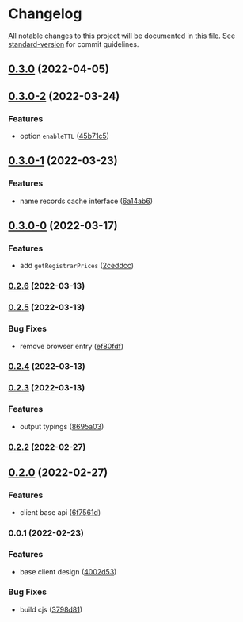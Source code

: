 # Changelog

All notable changes to this project will be documented in this file. See [standard-version](https://github.com/conventional-changelog/standard-version) for commit guidelines.

## [0.3.0](https://github.com/IC-Naming/js-sdk/compare/v0.3.0-2...v0.3.0) (2022-04-05)

## [0.3.0-2](https://github.com/IC-Naming/js-sdk/compare/v0.3.0-1...v0.3.0-2) (2022-03-24)


### Features

* option `enableTTL` ([45b71c5](https://github.com/IC-Naming/js-sdk/commit/45b71c52fcfeb16e963de960635e7f6b5079af19))

## [0.3.0-1](https://github.com/IC-Naming/js-sdk/compare/v0.3.0-0...v0.3.0-1) (2022-03-23)


### Features

* name records cache interface ([6a14ab6](https://github.com/IC-Naming/js-sdk/commit/6a14ab6102c79de383591366b854acb26baf26bd))

## [0.3.0-0](https://github.com/IC-Naming/js-sdk/compare/v0.2.6...v0.3.0-0) (2022-03-17)


### Features

* add `getRegistrarPrices` ([2ceddcc](https://github.com/IC-Naming/js-sdk/commit/2ceddcce86349ecc34a20e37d5fb04445fc3c288))

### [0.2.6](https://github.com/IC-Naming/js-sdk/compare/v0.2.5...v0.2.6) (2022-03-13)

### [0.2.5](https://github.com/IC-Naming/js-sdk/compare/v0.2.4...v0.2.5) (2022-03-13)


### Bug Fixes

* remove browser entry ([ef80fdf](https://github.com/IC-Naming/js-sdk/commit/ef80fdfa701a919382de919eeee1a52a8f831e77))

### [0.2.4](https://github.com/IC-Naming/js-sdk/compare/v0.2.3...v0.2.4) (2022-03-13)

### [0.2.3](https://github.com/IC-Naming/js-sdk/compare/v0.2.2...v0.2.3) (2022-03-13)


### Features

* output typings ([8695a03](https://github.com/IC-Naming/js-sdk/commit/8695a03bd0400686743922185ec7a90fba34a73d))

### [0.2.2](https://github.com/IC-Naming/js-sdk/compare/v0.2.0...v0.2.2) (2022-02-27)

## [0.2.0](https://github.com/IC-Naming/js-sdk/compare/v0.0.1...v0.2.0) (2022-02-27)


### Features

* client base api ([6f7561d](https://github.com/IC-Naming/js-sdk/commit/6f7561d21401be377b3af25bb1443f34a6ecf2ab))

### 0.0.1 (2022-02-23)


### Features

* base client design ([4002d53](https://github.com/IC-Naming/js-sdk/commit/4002d53dc6eadcf910f493598a3ff5ec4876a4ef))


### Bug Fixes

* build cjs ([3798d81](https://github.com/IC-Naming/js-sdk/commit/3798d811d7de491062a7c82a268020256e15b182))
